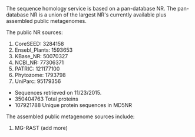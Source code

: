 The sequence homology service is based on a pan-database NR. The pan-database NR is a union of the largest NR's currently available plus assembled public metagenomes.

The public NR sources:

1. CoreSEED: 3284158
1. Ensebl_Plants: 1593653
1. KBase_NR: 50070327
1. NCBI_NR: 77306371
1. PATRIC: 121177100
1. Phytozome: 1793798
1. UniParc: 95179356

* Sequences retrieved on 11/23/2015.
* 350404763 Total proteins
* 107921788 Unique protein sequences in MD5NR

The assembled public metagenome sources include:

1)  MG-RAST
    (add more)
